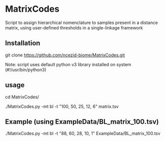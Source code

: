 # MatrixCodes
Script to assign hierarchical nomenclature to samples present in a distance matrix, using user-defined thresholds in a single-linkage framework

## Installation
git clone https://github.com/ncezid-biome/MatrixCodes.git

Note: script uses default python v3 library installed on system (#!/usr/bin/python3)

## usage
cd MatrixCodes/

./MatrixCodes.py -mt bl -t "100, 50, 25, 12, 6" matrix.tsv

## Example (using ExampleData/BL_matrix_100.tsv)
./MatrixCodes.py -mt bl -t "88, 60, 28, 10, 1" ExampleData/BL_matrix_100.tsv
